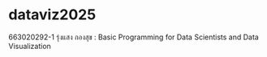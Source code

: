 # dataviz2025
663020292-1 รุ่งแสง กองสุข : Basic Programming for Data Scientists and Data Visualization
